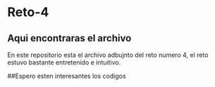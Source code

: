 # Reto-4
## Aqui encontraras el archivo 
En este repositorio esta el archivo adbujnto del reto numero 4, el reto estuvo bastante entretenido e intuitivo.

##Espero esten interesantes los codigos
